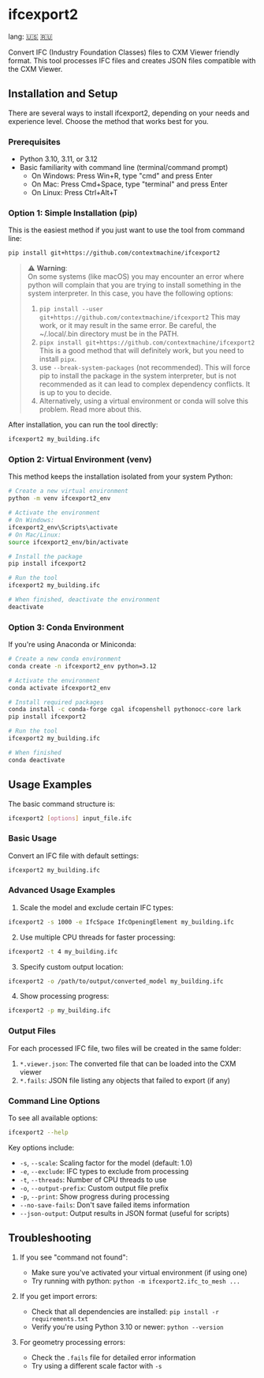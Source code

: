 
# ifcexport2 



lang: [🇺🇸](README.md) [ 🇷🇺](README-ru.md)

Convert IFC (Industry Foundation Classes) files to CXM Viewer friendly format. This tool processes IFC files and creates JSON files compatible with the CXM Viewer.

## Installation and Setup

There are several ways to install ifcexport2, depending on your needs and experience level. Choose the method that works best for you.

### Prerequisites

- Python 3.10, 3.11, or 3.12
- Basic familiarity with command line (terminal/command prompt)
  - On Windows: Press Win+R, type "cmd" and press Enter
  - On Mac: Press Cmd+Space, type "terminal" and press Enter
  - On Linux: Press Ctrl+Alt+T

### Option 1: Simple Installation (pip)

This is the easiest method if you just want to use the tool from command line:

```bash
pip install git+https://github.com/contextmachine/ifcexport2 
```


  > :warning: **Warning**: <br>
  On some systems (like macOS) you may encounter an error where python will complain that you are trying to install something in the system interpreter.
  > In this case, you have the following options:
  > 1. `pip install --user git+https://github.com/contextmachine/ifcexport2` This may work, or it may result in the same error. Be careful, the ~/.local/.bin directory must be in the PATH.
  > 2. `pipx install git+https://github.com/contextmachine/ifcexport2` This is a good method that will definitely work, but you need to install `pipx`.
  > 3. use `--break-system-packages` (not recommended). This will force pip to install the package in the system interpreter, but is not recommended as it can lead to complex dependency conflicts. It is up to you to decide.
  > 4. Alternatively, using a virtual environment or conda will solve this problem. Read more about this.
  
  

After installation, you can run the tool directly:

```bash
ifcexport2 my_building.ifc
```

### Option 2: Virtual Environment (venv)

This method keeps the installation isolated from your system Python:

```bash
# Create a new virtual environment
python -m venv ifcexport2_env

# Activate the environment
# On Windows:
ifcexport2_env\Scripts\activate
# On Mac/Linux:
source ifcexport2_env/bin/activate

# Install the package
pip install ifcexport2

# Run the tool
ifcexport2 my_building.ifc

# When finished, deactivate the environment
deactivate
```

### Option 3: Conda Environment

If you're using Anaconda or Miniconda:

```bash
# Create a new conda environment
conda create -n ifcexport2_env python=3.12

# Activate the environment
conda activate ifcexport2_env

# Install required packages
conda install -c conda-forge cgal ifcopenshell pythonocc-core lark
pip install ifcexport2

# Run the tool
ifcexport2 my_building.ifc

# When finished
conda deactivate
```

## Usage Examples

The basic command structure is:
```bash
ifcexport2 [options] input_file.ifc
```

### Basic Usage

Convert an IFC file with default settings:
```bash
ifcexport2 my_building.ifc
```

### Advanced Usage Examples

1. Scale the model and exclude certain IFC types:
```bash
ifcexport2 -s 1000 -e IfcSpace IfcOpeningElement my_building.ifc
```

2. Use multiple CPU threads for faster processing:
```bash
ifcexport2 -t 4 my_building.ifc
```

3. Specify custom output location:
```bash
ifcexport2 -o /path/to/output/converted_model my_building.ifc
```

4. Show processing progress:
```bash
ifcexport2 -p my_building.ifc
```

### Output Files

For each processed IFC file, two files will be created in the same folder:

1. `*.viewer.json`: The converted file that can be loaded into the CXM viewer
2. `*.fails`: JSON file listing any objects that failed to export (if any)

### Command Line Options

To see all available options:
```bash
ifcexport2 --help
```

Key options include:
- `-s`, `--scale`: Scaling factor for the model (default: 1.0)
- `-e`, `--exclude`: IFC types to exclude from processing
- `-t`, `--threads`: Number of CPU threads to use
- `-o`, `--output-prefix`: Custom output file prefix
- `-p`, `--print`: Show progress during processing
- `--no-save-fails`: Don't save failed items information
- `--json-output`: Output results in JSON format (useful for scripts)

## Troubleshooting

1. If you see "command not found":
   - Make sure you've activated your virtual environment (if using one)
   - Try running with python: `python -m ifcexport2.ifc_to_mesh ...`

2. If you get import errors:
   - Check that all dependencies are installed: `pip install -r requirements.txt`
   - Verify you're using Python 3.10 or newer: `python --version`

3. For geometry processing errors:
   - Check the `.fails` file for detailed error information
   - Try using a different scale factor with `-s`

